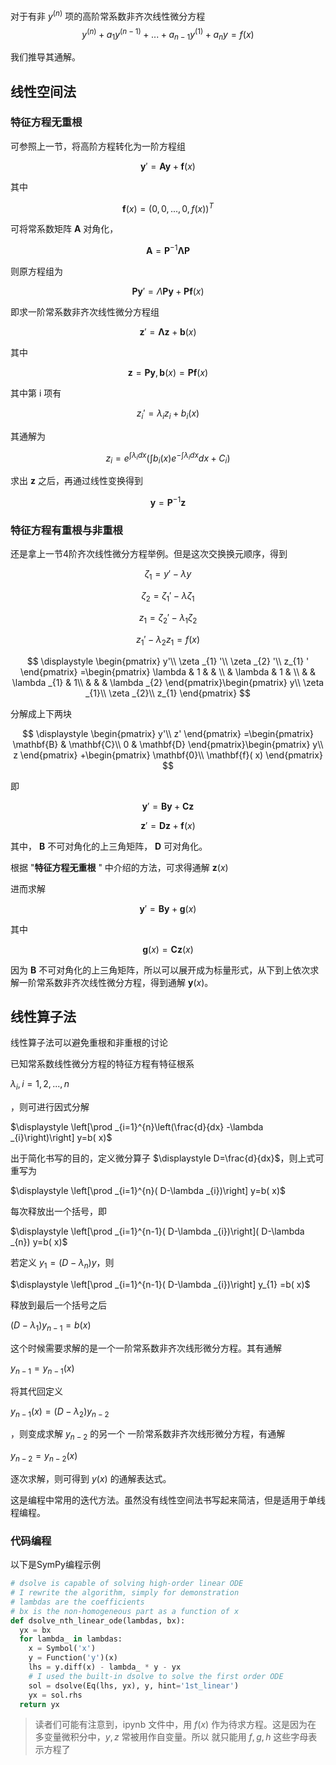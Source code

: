 对于有非 $y^{(n)}$ 项的高阶常系数非齐次线性微分方程
$$
y^{( n)} +a_{1} y^{( n-1)} +...+a_{n-1} y^{( 1)} +a_{n} y=f(x)
$$

我们推导其通解。

## 线性空间法

### 特征方程无重根

可参照上一节，将高阶方程转化为一阶方程组

$$
\mathbf{y} '=\mathbf{Ay} +\mathbf{f}(x)
$$


其中

$$
\mathbf{f}(x) =( 0,0,...,0,f( x))^{T}
$$


可将常系数矩阵 $\boldsymbol{A}$ 对角化，

$$
\mathbf{A} = \mathbf{P}^{-1}\mathbf{\Lambda P}
$$


则原方程组为

$$
\mathbf{Py} '=\Lambda \mathbf{Py} +\mathbf{Pf}(x)
$$


即求一阶常系数非齐次线性微分方程组

$$
\mathbf{z} '=\mathbf{\Lambda z} +\mathbf{b}( x)
$$


其中

$$
\mathbf{z} =\mathbf{Py} ,\mathbf{b}( x) =\mathbf{Pf}( x)
$$


其中第 i 项有

$$
z_{i} '=\lambda _{i} z_{i} +b_{i}( x)
$$


其通解为

$$
z_{i} =e^{\int \lambda _{i} dx}\left(\int b_{i}( x) e^{-\int \lambda _{i} dx} dx+C_{i}\right)
$$


求出 $\mathbf{z}$ 之后，再通过线性变换得到

$$
\mathbf{y} =\mathbf{P}^{-1}\mathbf{z} 
$$


### 特征方程有重根与非重根

还是拿上一节4阶齐次线性微分方程举例。但是这次交换换元顺序，得到

$$
\displaystyle \zeta _{1} =y' -\lambda y
$$


$$
\displaystyle \zeta _{2} =\zeta _{1} ' -\lambda \zeta _{1}
$$


$$
\displaystyle z_{1} =\zeta _{2} ' -\lambda _{1} \zeta _{2}
$$


$$
\displaystyle z_{1} ' -\lambda _{2} z_{1} =f(x)
$$


$$
\displaystyle \begin{pmatrix}
y'\\
\zeta _{1} '\\
\zeta _{2} '\\
z_{1} '
\end{pmatrix} =\begin{pmatrix}
\lambda  & 1 &  & \\
 & \lambda  & 1 & \\
 &  & \lambda _{1} & 1\\
 &  &  & \lambda _{2}
\end{pmatrix}\begin{pmatrix}
y\\
\zeta _{1}\\
\zeta _{2}\\
z_{1}
\end{pmatrix}
$$


分解成上下两块

$$
\displaystyle \begin{pmatrix}
y'\\
z'
\end{pmatrix} =\begin{pmatrix}
\mathbf{B} & \mathbf{C}\\
0 & \mathbf{D}
\end{pmatrix}\begin{pmatrix}
y\\
z
\end{pmatrix} +\begin{pmatrix}
\mathbf{0}\\
\mathbf{f}( x)
\end{pmatrix}
$$


即

$$
\displaystyle \mathbf{y} '=\mathbf{By} +\mathbf{Cz}
$$


$$
\mathbf{z} '=\mathbf{Dz} +\mathbf{f}( x)
$$


其中， $\mathbf{B}$ 不可对角化的上三角矩阵， $\mathbf{D}$ 可对角化。

根据 "**特征方程无重根** " 中介绍的方法，可求得通解 $\mathbf{z}( x)$


进而求解

$$
\displaystyle \mathbf{y} '=\mathbf{By} +\mathbf{g}(x)
$$


其中 

$$
\mathbf{g}(x)=\mathbf{Cz}(x)
$$


因为 $\mathbf{B}$ 不可对角化的上三角矩阵，所以可以展开成为标量形式，从下到上依次求解一阶常系数非齐次线性微分方程，得到通解 $\mathbf{y}(x)$。

## 线性算子法

线性算子法可以避免重根和非重根的讨论

已知常系数线性微分方程的特征方程有特征根系 

$\displaystyle \lambda _{i} ,i=1,2,...,n$

，则可进行因式分解

$\displaystyle \left[\prod _{i=1}^{n}\left(\frac{d}{dx} -\lambda _{i}\right)\right] y=b( x)$

出于简化书写的目的，定义微分算子 $\displaystyle D=\frac{d}{dx}$，则上式可重写为

$\displaystyle \left[\prod _{i=1}^{n}( D-\lambda _{i})\right] y=b( x)$

每次释放出一个括号，即

$\displaystyle \left[\prod _{i=1}^{n-1}( D-\lambda _{i})\right]( D-\lambda _{n}) y=b( x)$

若定义 $\displaystyle y_{1} =( D-\lambda _{n}) y$，则

$\displaystyle \left[\prod _{i=1}^{n-1}( D-\lambda _{i})\right] y_{1} =b( x)$

释放到最后一个括号之后

$\displaystyle ( D-\lambda _{1}) y_{n-1} =b( x)$

这个时候需要求解的是一个一阶常系数非齐次线形微分方程。其有通解

$\displaystyle y_{n-1} =y_{n-1}( x)$

将其代回定义

$\displaystyle y_{n-1}( x) =( D-\lambda _{2}) y_{n-2}$

，则变成求解 $\displaystyle y_{n-2}$ 的另一个 一阶常系数非齐次线形微分方程，有通解

$\displaystyle y_{n-2} =y_{n-2}( x)$

逐次求解，则可得到 $\displaystyle y( x)$ 的通解表达式。

这是编程中常用的迭代方法。虽然没有线性空间法书写起来简洁，但是适用于单线程编程。

### 代码编程

以下是SymPy编程示例

```python
# dsolve is capable of solving high-order linear ODE
# I rewrite the algorithm, simply for demonstration
# lambdas are the coefficients
# bx is the non-homogeneous part as a function of x
def dsolve_nth_linear_ode(lambdas, bx):
  yx = bx
  for lambda_ in lambdas:
    x = Symbol('x')
    y = Function('y')(x)
    lhs = y.diff(x) - lambda_ * y - yx
    # I used the built-in dsolve to solve the first order ODE
    sol = dsolve(Eq(lhs, yx), y, hint='1st_linear')
    yx = sol.rhs
  return yx
```

> 读者们可能有注意到，ipynb 文件中，用 $f(x)$ 作为待求方程。这是因为在 多变量微积分中，$y,z$ 常被用作自变量。所以 就只能用 $f,g,h$ 这些字母表示方程了

